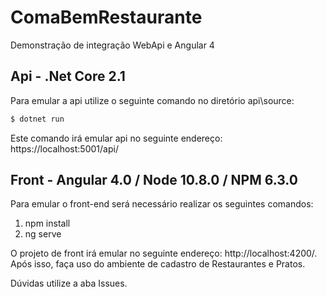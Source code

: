 # ComaBemRestaurante
Demonstração de integração WebApi e Angular 4

## Api - .Net Core 2.1
Para emular a api utilize o seguinte comando no diretório api\source:
```sh
$ dotnet run 
```
Este comando irá emular api no seguinte endereço: https://localhost:5001/api/

## Front - Angular 4.0 / Node 10.8.0 / NPM 6.3.0
Para emular o front-end será necessário realizar os seguintes comandos:

1) npm install 
2) ng serve

O projeto de front irá emular no seguinte endereço: http://localhost:4200/.
Após isso, faça uso do ambiente de cadastro de Restaurantes e Pratos.

Dúvidas utilize a aba Issues.
